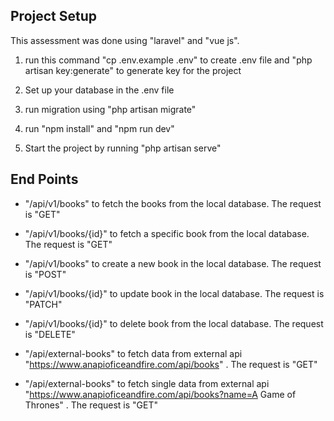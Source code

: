 
## Project Setup

This assessment was done using "laravel" and "vue js".

1. run this command "cp .env.example .env" to create  .env file and "php artisan key:generate" to generate key for the project

2. Set up your database in the .env file

3. run migration using "php artisan migrate"

4. run "npm install" and "npm run dev"

5. Start the project by running "php artisan serve"

## End Points

- "/api/v1/books" to fetch the books from the local database. The request is "GET"

- "/api/v1/books/{id}" to fetch a specific book from the local database. The request is "GET"

- "/api/v1/books" to create a new book in the local database. The request is "POST"

- "/api/v1/books/{id}" to update book in the local database. The request is "PATCH"

- "/api/v1/books/{id}" to delete book from the local database. The request is "DELETE"

- "/api/external-books" to fetch data from external api "https://www.anapioficeandfire.com/api/books" . The request is "GET"
- "/api/external-books" to fetch single data from external api "https://www.anapioficeandfire.com/api/books?name=A Game of Thrones" . The request is "GET"

